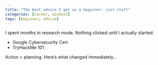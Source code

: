 ```yaml
---
title: "The best advice I got as a beginner: just start"
categories: [career, mindset]
tags: [beginner, advice]
---
```


I spent months in research mode. Nothing clicked until I actually started:
- Google Cybersecurity Cert
- TryHackMe 101

Action > planning. Here’s what changed immediately…

